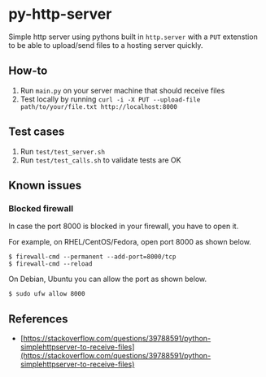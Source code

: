 # py-http-server

Simple http server using pythons built in `http.server` with a `PUT` extenstion to be able to upload/send files to a hosting server quickly.

## How-to

1) Run `main.py` on your server machine that should receive files
1) Test locally by running `curl -i -X PUT --upload-file path/to/your/file.txt http://localhost:8000` 

## Test cases

1) Run `test/test_server.sh`
1) Run `test/test_calls.sh` to validate tests are OK

## Known issues

### Blocked firewall

In case the port 8000 is blocked in your firewall, you have to open it.

For example, on RHEL/CentOS/Fedora, open port 8000 as shown below.

```
$ firewall-cmd --permanent --add-port=8000/tcp
$ firewall-cmd --reload
```

On Debian, Ubuntu you can allow the port as shown below.

`$ sudo ufw allow 8000`

## References

* [https://stackoverflow.com/questions/39788591/python-simplehttpserver-to-receive-files](https://stackoverflow.com/questions/39788591/python-simplehttpserver-to-receive-files)